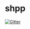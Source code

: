 # shpp

[![Gitter](https://badges.gitter.im/ihorml/shpp.svg)](https://gitter.im/ihorml/shpp?utm_source=badge&utm_medium=badge&utm_campaign=pr-badge&utm_content=badge)